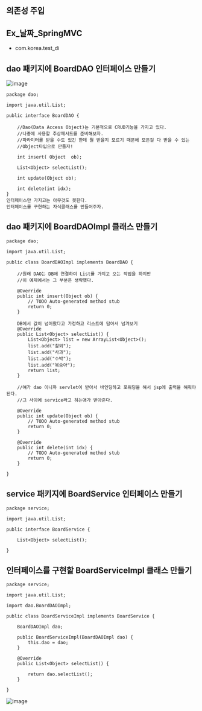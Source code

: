 ## 의존성 주입

## Ex_날짜_SpringMVC
- com.korea.test_di

## dao 패키지에 BoardDAO 인터페이스 만들기

![image](https://github.com/to7485/Web1500/assets/54658614/467e3eac-259c-4d53-8549-56c25f04a188)

```
package dao;

import java.util.List;

public interface BoardDAO {

	//Dao(Data Access Object)는 기본적으로 CRUD기능을 가지고 있다.
	//나중에 사용할 추상메서드를 준비해보자.
	//파라미터를 받을 수도 있긴 한데 뭘 받을지 모르기 때문에 모든걸 다 받을 수 있는 		
	//Object타입으로 만들자!

	int insert( Object  ob);
	
	List<Object> selectList();
	
	int update(Object ob);
	
	int delete(int idx);
}
인터페이스만 가지고는 아무것도 못한다.
인터페이스를 구현하는 자식클래스를 만들어주자.
```
## dao 패키지에 BoardDAOImpl 클래스 만들기
```
package dao;

import java.util.List;

public class BoardDAOImpl implements BoardDAO {

	//원래 DAO는 DB에 연결하여 List를 가지고 오는 작업을 하지만
	//이 예제에서는 그 부분은 생략했다.

	@Override
	public int insert(Object ob) {
		// TODO Auto-generated method stub
		return 0;
	}

	DB에서 값이 넘어왔다고 가정하고 리스트에 담아서 넘겨보기
	@Override
	public List<Object> selectList() {
		List<Object> list = new ArrayList<Object>();
		list.add("참외");
		list.add("사과");
		list.add("수박");
		list.add("복숭아");
		return list;
	}
	
	//얘가 dao 이니까 servlet이 받아서 바인딩하고 포워딩을 해서 jsp에 출력을 해줘야 된다.
	//그 사이에 service라고 하는애가 받아준다.

	@Override
	public int update(Object ob) {
		// TODO Auto-generated method stub
		return 0;
	}

	@Override
	public int delete(int idx) {
		// TODO Auto-generated method stub
		return 0;
	}

}

```

## service 패키지에 BoardService 인터페이스 만들기
```
package service;

import java.util.List;

public interface BoardService {

	List<Object> selectList();
	
}
```

## 인터페이스를 구현할 BoardServiceImpl 클래스 만들기
```
package service;

import java.util.List;

import dao.BoardDAOImpl;

public class BoardServiceImpl implements BoardService {

	BoardDAOImpl dao;
	
	public BoardServiceImpl(BoardDAOImpl dao) {
		this.dao = dao;
	}
	
	@Override
	public List<Object> selectList() {
		
		return dao.selectList();
	}

}

```

![image](https://github.com/to7485/Web1500/assets/54658614/fdb93ac4-ae99-4d4c-876d-47b51eb9852f)
